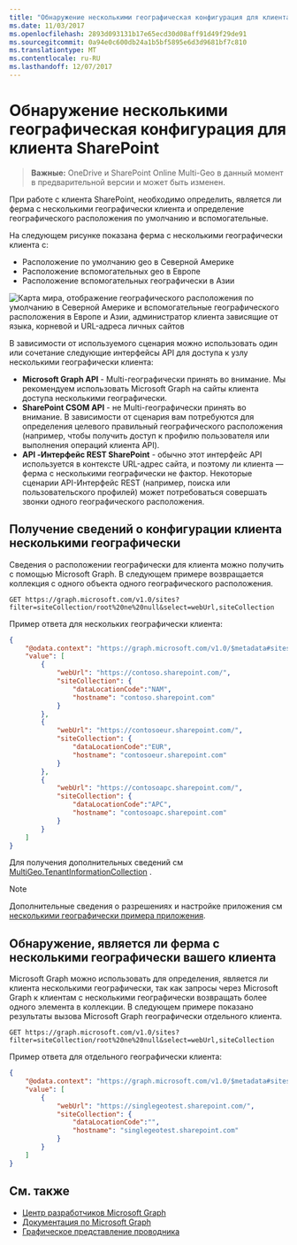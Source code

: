 ```yaml
---
title: "Обнаружение несколькими географическая конфигурация для клиента SharePoint"
ms.date: 11/03/2017
ms.openlocfilehash: 2893d093131b17e65ecd30d08aff91d49f29de91
ms.sourcegitcommit: 0a94e0c600db24a1b5bf5895e6d3d9681bf7c810
ms.translationtype: MT
ms.contentlocale: ru-RU
ms.lasthandoff: 12/07/2017
---
```

# <a name="discover-a-multi-geo-configuration-for-a-sharepoint-tenant"></a>Обнаружение несколькими географическая конфигурация для клиента SharePoint

> **Важные:** OneDrive и SharePoint Online Multi-Geo в данный момент в предварительной версии и может быть изменен.

При работе с клиента SharePoint, необходимо определить, является ли ферма с несколькими географически клиента и определение географического расположения по умолчанию и вспомогательные. 

На следующем рисунке показана ферма с несколькими географически клиента с:

- Расположение по умолчанию geo в Северной Америке
- Расположение вспомогательных geo в Европе
- Расположение вспомогательных географически в Азии

![Карта мира, отображение географического расположения по умолчанию в Северной Америке и вспомогательные географического расположения в Европе и Азии, администратор клиента зависящие от языка, корневой и URL-адреса личных сайтов](media/multigeo/multigeodiscovery_intro.png)

В зависимости от используемого сценария можно использовать один или сочетание следующие интерфейсы API для доступа к узлу несколькими географически клиента:

- **Microsoft Graph API** - Multi-географически принять во внимание. Мы рекомендуем использовать Microsoft Graph на сайты клиента доступа несколькими географически. 
- **SharePoint CSOM API** - не Multi-географически принять во внимание. В зависимости от сценария вам потребуются для определения целевого правильный географического расположения (например, чтобы получить доступ к профилю пользователя или выполнения операций клиента API).
- **API -Интерфейс REST SharePoint** - обычно этот интерфейс API используется в контексте URL-адрес сайта, и поэтому ли клиента — ферма с несколькими географически не фактор. Некоторые сценарии API-Интерфейс REST (например, поиска или пользовательского профилей) может потребоваться совершать звонки одного географического расположения.

## <a name="get-multi-geo-tenant-configuration-information"></a>Получение сведений о конфигурации клиента несколькими географически

Сведения о расположении географически для клиента можно получить с помощью Microsoft Graph. В следующем примере возвращается коллекция с одного объекта одного географического расположения.

```
GET https://graph.microsoft.com/v1.0/sites?filter=siteCollection/root%20ne%20null&select=webUrl,siteCollection
```

Пример ответа для нескольких географически клиента:
```JSON
{
    "@odata.context": "https://graph.microsoft.com/v1.0/$metadata#sites",
    "value": [
        {
            "webUrl": "https://contoso.sharepoint.com/",
            "siteCollection": {
                "dataLocationCode":"NAM",
                "hostname": "contoso.sharepoint.com"
            }
        },
        {
            "webUrl": "https://contosoeur.sharepoint.com/",
            "siteCollection": {
                "dataLocationCode":"EUR",
                "hostname": "contosoeur.sharepoint.com"
            }
        },
        {
            "webUrl": "https://contosoapc.sharepoint.com/",
            "siteCollection": {
                "dataLocationCode":"APC",
                "hostname": "contosoapc.sharepoint.com"
            }
        }
    ]
}
```

Для получения дополнительных сведений см [MultiGeo.TenantInformationCollection](https://github.com/SharePoint/PnP/tree/dev/Samples/MultiGeo.TenantInformationCollection) .

> [!NOTE] 
> Дополнительные сведения о разрешениях и настройке приложения см [несколькими географически примера приложения](multigeo-sampleapplicationsetup.md).

## <a name="discover-whether-your-tenant-is-multi-geo"></a>Обнаружение, является ли ферма с несколькими географически вашего клиента 

Microsoft Graph можно использовать для определения, является ли клиента несколькими географически, так как запросы через Microsoft Graph к клиентам с несколькими географически возвращать более одного элемента в коллекции. В следующем примере показано результаты вызова Microsoft Graph географически отдельного клиента.

<!-- Not sure where the output for a Multi-Geo tenant is. Provide a link? -->

```
GET https://graph.microsoft.com/v1.0/sites?filter=siteCollection/root%20ne%20null&select=webUrl,siteCollection
```

Пример ответа для отдельного географически клиента:
```JSON
{
    "@odata.context": "https://graph.microsoft.com/v1.0/$metadata#sites",
    "value": [
        {
            "webUrl": "https://singlegeotest.sharepoint.com/",
            "siteCollection": {
                "dataLocationCode":"",
                "hostname": "singlegeotest.sharepoint.com"
            }
        }
    ]
}
```

## <a name="see-also"></a>См. также

- [Центр разработчиков Microsoft Graph](https://developer.microsoft.com/en-us/graph)
- [Документация по Microsoft Graph](https://developer.microsoft.com/en-us/graph/docs/concepts/overview)
- [Графическое представление проводника](https://developer.microsoft.com/en-us/graph/graph-explorer)
